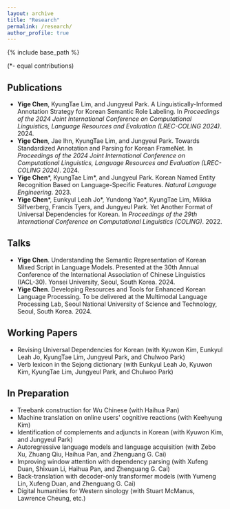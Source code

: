 ```yaml
---
layout: archive
title: "Research"
permalink: /research/
author_profile: true
---
```


<!--
{% if author.googlescholar %}
  You can also find my articles on <u><a href="{{author.googlescholar}}">my Google Scholar profile</a>.</u>
{% endif %}
-->

{% include base_path %}

(\*- equal contributions)

## Publications

* **Yige Chen**, KyungTae Lim, and Jungyeul Park. A Linguistically-Informed Annotation Strategy for Korean Semantic Role Labeling. In *Proceedings of the 2024 Joint International Conference on Computational Linguistics, Language Resources and Evaluation (LREC-COLING 2024)*. 2024.
* **Yige Chen**, Jae Ihn, KyungTae Lim, and Jungyeul Park. Towards Standardized Annotation and Parsing for Korean FrameNet. In *Proceedings of the 2024 Joint International Conference on Computational Linguistics, Language Resources and Evaluation (LREC-COLING 2024)*. 2024. 
* **Yige Chen**\*, KyungTae Lim\*, and Jungyeul Park. Korean Named Entity Recognition Based on Language-Specific Features. *Natural Language Engineering*. 2023.
* **Yige Chen**\*, Eunkyul Leah Jo\*, Yundong Yao\*, KyungTae Lim, Miikka Silfverberg, Francis Tyers, and Jungyeul Park. Yet Another Format of Universal Dependencies for Korean. In *Proceedings of the 29th International Conference on Computational Linguistics (COLING)*. 2022. 

## Talks

* **Yige Chen**. Understanding the Semantic Representation of Korean Mixed Script in Language Models. Presented at the 30th Annual Conference of the International Association of Chinese Linguistics (IACL-30). Yonsei University, Seoul, South Korea. 2024.
* **Yige Chen**. Developing Resources and Tools for Enhanced Korean Language Processing. To be delivered at the Multimodal Language Processing Lab, Seoul National University of Science and Technology, Seoul, South Korea. 2024.

## Working Papers

<!--* Korean FrameNet parsing using linguistic properties (with Jae Ihn, KyungTae Lim, and Jungyeul Park)
* Linguistic methodologies for Korean semantic role labeling (with KyungTae Lim, and Jungyeul Park)-->
* Revising Universal Dependencies for Korean (with Kyuwon Kim, Eunkyul Leah Jo, KyungTae Lim, Jungyeul Park, and Chulwoo Park)
* Verb lexicon in the Sejong dictionary (with Eunkyul Leah Jo, Kyuwon Kim, KyungTae Lim, Jungyeul Park, and Chulwoo Park)

## In Preparation

* Treebank construction for Wu Chinese (with Haihua Pan)
* Machine translation on online users' cognitive reactions (with Keehyung Kim)
* Identification of complements and adjuncts in Korean (with Kyuwon Kim, and Jungyeul Park)
* Autoregressive language models and language acquisition (with Zebo Xu, Zhuang Qiu, Haihua Pan, and Zhenguang G. Cai)
* Improving window attention with dependency parsing (with Xufeng Duan, Shixuan Li, Haihua Pan, and Zhenguang G. Cai)
* Back-translation with decoder-only transformer models (with Yumeng Lin, Xufeng Duan, and Zhenguang G. Cai)
* Digital humanities for Western sinology (with Stuart McManus, Lawrence Cheung, etc.)
